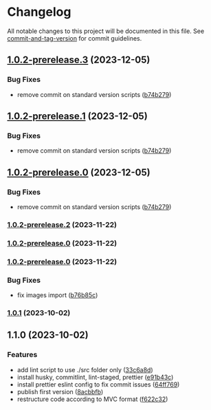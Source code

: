 # Changelog

All notable changes to this project will be documented in this file. See [commit-and-tag-version](https://github.com/absolute-version/commit-and-tag-version) for commit guidelines.

## [1.0.2-prerelease.3](https://github.com/messerschmitte/01-JS/compare/v1.0.2-prerelease.2...v1.0.2-prerelease.3) (2023-12-05)


### Bug Fixes

* remove commit on standard version scripts ([b74b279](https://github.com/messerschmitte/01-JS/commit/b74b279118dd20f639a08176b0fbcf7681748ca3))

## [1.0.2-prerelease.1](https://github.com/messerschmitte/01-JS/compare/v1.0.2-prerelease.2...v1.0.2-prerelease.1) (2023-12-05)


### Bug Fixes

* remove commit on standard version scripts ([b74b279](https://github.com/messerschmitte/01-JS/commit/b74b279118dd20f639a08176b0fbcf7681748ca3))

## [1.0.2-prerelease.0](https://github.com/messerschmitte/01-JS/compare/v1.0.2-prerelease.2...v1.0.2-prerelease.0) (2023-12-05)


### Bug Fixes

* remove commit on standard version scripts ([b74b279](https://github.com/messerschmitte/01-JS/commit/b74b279118dd20f639a08176b0fbcf7681748ca3))

### [1.0.2-prerelease.2](https://github.com/messerschmitte/01-JS/compare/v1.0.2-prerelease.1...v1.0.2-prerelease.2) (2023-11-22)

### [1.0.2-prerelease.0](https://github.com/messerschmitte/01-JS/compare/v1.0.2-prerelease.1...v1.0.2-prerelease.0) (2023-11-22)

### [1.0.2-prerelease.0](https://github.com/messerschmitte/01-JS/compare/v1.0.1...v1.0.2-prerelease.0) (2023-11-22)


### Bug Fixes

* fix images import ([b76b85c](https://github.com/messerschmitte/01-JS/commit/b76b85cbb2a4efee6b35ce3b06849d4ca848f195))

### [1.0.1](https://github.com/messerschmitte/01-JS/compare/v1.1.0...v1.0.1) (2023-10-02)

## 1.1.0 (2023-10-02)


### Features

* add lint script to use ./src folder only ([33c6a8d](https://github.com/messerschmitte/01-JS/commit/33c6a8d54fb35691a52d65d0c869acb6362290aa))
* install husky, commitlint, lint-staged, prettier ([e91b43c](https://github.com/messerschmitte/01-JS/commit/e91b43caee8d87c0f0f8ca02a06d5b808ab4afc7))
* install prettier eslint config to fix commit issues ([64ff769](https://github.com/messerschmitte/01-JS/commit/64ff769459c94f3380dc66fc9a4a8c804bc6efba))
* publish first version ([8acbbfb](https://github.com/messerschmitte/01-JS/commit/8acbbfba63f95c1c1762b42c047098b8f1f2b405))
* restructure code according to MVC format ([f622c32](https://github.com/messerschmitte/01-JS/commit/f622c32935545a3a186fb614fcfb940f7cc2928a))

